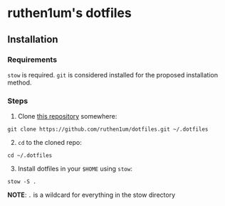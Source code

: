 # ruthen1um's dotfiles

## Installation

### Requirements

`stow` is required. `git` is considered installed for the proposed installation method.

### Steps

1. Clone
[this repository](https://github.com/ruthen1um/dotfiles)
somewhere:
```shell
git clone https://github.com/ruthen1um/dotfiles.git ~/.dotfiles
```

2. `cd` to the cloned repo:
```shell
cd ~/.dotfiles
```

3. Install dotfiles in your `$HOME` using `stow`:
```shell
stow -S .
```

**NOTE**: `.` is a wildcard for everything in the stow directory
